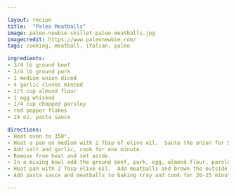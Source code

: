 ```yaml
---

layout: recipe
title:  "Paleo Meatballs"
image: paleo-newbie-skillet-paleo-meatballs.jpg
imagecredit: https://www.paleonewbie.com/
tags: cooking, meatball, italian, paleo

ingredients:
- 3/4 lb ground beef
- 3/4 lb ground pork
- 1 medium onion diced
- 4 garlic cloves minced
- 1/3 cup almond flour
- 1 egg whisked
- 1/4 cup chopped parsley
- red pepper flakes
- 24 oz. pasta sauce

directions:
- Heat oven to 350°.
- Heat a pan on medium with 2 Tbsp of olive oil.  Saute the onion for 5-7 minutes.
- Add salt and garlic, cook for one minute.
- Remove from heat and set aside.
- In a mixing bowl add the ground beef, pork, egg, almond flour, parsley, sauteed onions and garlic, and red pepper flakes to taste.
- Heat pan with 2 Tbsp olive oil.  Add meatballs and brown the outside, but do not cook through.
- Add pasta sauce and meatballs to baking tray and cook for 20-25 minutes or until cooked.

---
```

